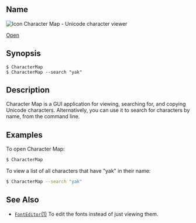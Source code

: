 ## Name

![Icon](/res/icons/16x16/app-character-map.png) Character Map - Unicode character viewer

[Open](file:///bin/CharacterMap)

## Synopsis

```**sh
$ CharacterMap
$ CharacterMap --search "yak"
```

## Description

Character Map is a GUI application for viewing, searching for, and copying Unicode characters. Alternatively, you can use it to search for characters by name, from the command line.

## Examples

To open Character Map:
```sh
$ CharacterMap
```

To view a list of all characters that have "yak" in their name:
```sh
$ CharacterMap --search "yak"
```

## See Also

* [`FontEditor`(1)](help://man/1/Applications/FontEditor) To edit the fonts instead of just viewing them.
